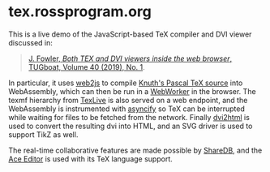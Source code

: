 # tex.rossprogram.org

This is a live demo of the JavaScript-based TeX compiler and DVI viewer discussed in:

> [J. Fowler, *Both TEX and DVI viewers inside the
web browser*, TUGboat, Volume 40 (2019), No. 1](https://www.tug.org/TUGboat/tb40-1/tb124fowler-js.pdf).

In particular, it uses [web2js](https://github.com/kisonecat/web2js) to compile [Knuth's Pascal TeX source](https://ctan.org/tex-archive/systems/knuth/dist/tex) into WebAssembly, which can then be run in a [WebWorker](https://developer.mozilla.org/en-US/docs/Web/API/Web_Workers_API) in the browser.  The texmf hierarchy from [TexLive](https://nixos.wiki/wiki/TexLive) is also served on a web endpoint, and the WebAssembly is instrumented with [asyncify](https://emscripten.org/docs/porting/asyncify.html) so TeX can be interrupted while waiting for files to be fetched from the network.  Finally [dvi2html](https://github.com/kisonecat/dvi2html) is used to convert the resulting dvi into HTML, and an SVG driver is used to support TikZ as well.

The real-time collaborative features are made possible by [ShareDB](https://github.com/share/sharedb), and the [Ace Editor](https://ace.c9.io/) is used with its TeX language support.

